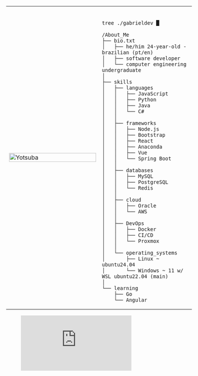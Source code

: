 <table>
  <tr>
    <td style="width: 50%;">
        <img src="https://i.imgur.com/wTF8MkU.jpeg" alt="Yotsuba" align="center" style="width: 100%; border: none;"/>
    </td>
    <td style="width: 50%; vertical-align: top;">
      <p style="font-family: 'Courier New', monospace; font-size: 35px; font-weight: bold; color: #333;">
        
	tree ./gabrieldev █
 </p>
      
    /About_Me
    ├── bio.txt
    │   ├── he/him 24-year-old - brazilian (pt/en)
    │   ├── software developer
    │   └── computer engineering undergraduate
    │
    ├── skills
    │   ├── languages
    │   │   ├── JavaScript
    │   │   ├── Python
    │   │   ├── Java
    │   │   └── C#
    │   │
    │   ├── frameworks
    │   │   ├── Node.js
    │   │   ├── Bootstrap
    │   │   ├── React
    │   │   ├── Anaconda
    │   │   ├── Vue 
    │   │   └── Spring Boot	
    │   │ 
    │   ├── databases
    │   │   ├── MySQL
	│   │   ├── PostgreSQL
    │   │   └── Redis
    │   │ 
    │   ├── cloud
    │   │   ├── Oracle
    │   │   └── AWS
    │   │ 
    │   ├── DevOps
    │   │   ├── Docker
    │   │   ├── CI/CD
    │   │   └── Proxmox
    │   │ 
    │   └── operating_systems
    │       ├── Linux ~ ubuntu24.04
    │       └── Windows ~ 11 w/ WSL ubuntu22.04 (main)
    │   
    └── learning
        ├── Go
        └── Angular
  </tr>
</table>
<figure><embed src="https://wakatime.com/share/@all0y/a5f0de40-aea8-4f81-90c5-8f305ee25c3f.svg"></embed></figure>
